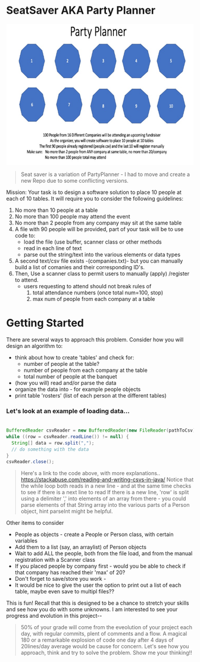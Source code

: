 # SeatSaver AKA Party Planner
![Party Graphic](party.jpg "Party Planning")


> Seat saver is a variation of PartyPlanner - I had to move and create a new Repo due to some conflicting versions.

Mission:
  Your task is to design a software solution to place 10 people at each of 10 tables.
  It will require you to consider the following guidelines:
  
  1. No more than 10 people at a table
  2. No more than 100 people may attend the event
  3. No more than 2 people from any company may sit at the same table
  4. A file with 90 people will be provided, part of your task will be to use code to:
     * load the file (use buffer, scanner class or other methods
     * read in each line of text
     * parse out the string/text into the various elements or data types
  5. A second text/csv file exists -(companies.txt)- but you can manually build a list of comanies and their corresponding ID's.
  6. Then, Use a scanner class to permit users to manually (apply) /register to attend.
      * users requesting to attend should not break rules of 
        1. total attendance numbers (once total num=100, stop)
        2. max num of people from each company at a table
  

  # Getting Started
  
  There are several ways to approach this problem.  Consider how you will design an algorithm to:
  * think about how to create 'tables' and check for:
    * number of people at the table?
    * number of people from each company at the table
    * total number of people at the banquet
  * (how you will) read and/or parse the data
  * organize the data into - for example people objects
  * print table 'rosters' (list of each person at the different tables)
  
  ### Let's look at an example of loading data...
  
  ```java 
  
  BufferedReader csvReader = new BufferedReader(new FileReader(pathToCsv));
while ((row = csvReader.readLine()) != null) {
    String[] data = row.split(",");
    // do something with the data
}
csvReader.close();
```  
> Here's a link to the code above, with more explanations..   
>  https://stackabuse.com/reading-and-writing-csvs-in-java/ 
>  Notice that the while loop both reads in a new line - and at the same time checks to see if there is a next line to read
>  If there is a new line, 'row' is split using a delimiter ',' into elements of an array
>  from there - you could parse elements of that String array into the various parts of a Person object, hint parseInt might be helpful.

Other items to consider

* People as objects - create a People or Person class, with certain variables
* Add them to a list (say, an arraylist) of Person objects
* Wait to add ALL the people, both from the file load, and from the manual registration with a Scanner class
* If you placed people by company first - would you be able to check if that company has reached their 'max' of 20?
* Don't forget to save/store you work - 
* It would be nice to give the user the option to print out a list of each table, maybe even save to multipl files??

This is fun!
Recall that this is designed to be a chance to stretch your skills and see how you do with some unknowns.
I am interested to see your progress and evolution in this project--

> 50% of your grade will come from the eveolution of your project each day, with regular commits, plent of comments and a flow.
> A magical 180 or a remarkable explosion of code one day after 4 days of 20lines/day average would be cause for concern.
> Let's see how you approach, think and try to solve the problem.
> Show me your thinking!!
       
